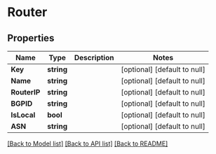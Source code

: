# Router

## Properties
Name | Type | Description | Notes
------------ | ------------- | ------------- | -------------
**Key** | **string** |  | [optional] [default to null]
**Name** | **string** |  | [optional] [default to null]
**RouterIP** | **string** |  | [optional] [default to null]
**BGPID** | **string** |  | [optional] [default to null]
**IsLocal** | **bool** |  | [optional] [default to null]
**ASN** | **string** |  | [optional] [default to null]

[[Back to Model list]](../README.md#documentation-for-models) [[Back to API list]](../README.md#documentation-for-api-endpoints) [[Back to README]](../README.md)


